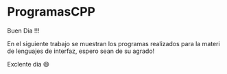 # ProgramasCPP

Buen Dia !!!

En el siguiente trabajo se muestran los programas realizados para la materi de lenguajes de interfaz, espero sean de su agrado! 

Exclente dia 😄 
